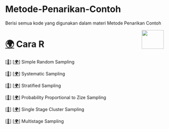 # Metode-Penarikan-Contoh
Berisi semua kode yang digunakan dalam materi Metode Penarikan Contoh

<div>
  <img src="https://upload.wikimedia.org/wikipedia/commons/thumb/1/1b/R_logo.svg/724px-R_logo.svg.png" data-canonical-src="https://upload.wikimedia.org/wikipedia/commons/thumb/1/1b/R_logo.svg/724px-R_logo.svg.png" width="70" height="60" align="right"/>
</div>

# [🌍](https://www.belajarstatistics.com/blog/category/statistik/nonparametrik/cara-r/) Cara R

[[📂](Cara%20R/Simple%20Random%20Sampling.R)]
[[🌍](https://www.belajarstatistics.com/blog/2021/01/01/cara-r-simple-random/)] 
 Simple Random Sampling

[[📂](#)]
[[🌍](#)] 
 Systematic Sampling

[[📂](#)]
[[🌍](#)] 
 Stratified Sampling

[[📂](#)]
[[🌍](#)] 
 Probability Proportional to Zize Sampling

[[📂](#)]
[[🌍](#)] 
 Single Stage Cluster Sampling

[[📂](#)]
[[🌍](#)] 
 Multistage Sampling
